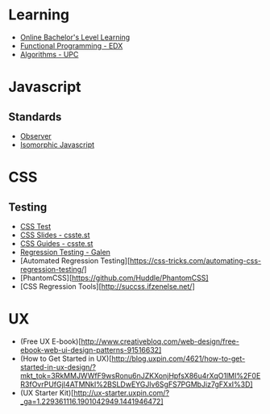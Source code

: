 # Learning

* [Online Bachelor's Level Learning](http://blog.agupieware.com/2014/05/online-learning-bachelors-level.html)
* [Functional Programming - EDX](https://www.edx.org/course/introduction-functional-programming-delftx-fp101x-0)
* [Algorithms - UPC](http://algorithmics.lsi.upc.edu/docs/Dasgupta-Papadimitriou-Vazirani.pdf)

# Javascript

## Standards
* [Observer](http://www.html5rocks.com/en/tutorials/es7/observe/)
* [Isomorphic Javascript](https://strongloop.com/strongblog/node-js-react-isomorphic-javascript-why-it-matters/)

# CSS

## Testing
* [CSS Test](http://csste.st/)
* [CSS Slides - csste.st](http://csste.st/slides/)
* [CSS Guides - csste.st](http://csste.st/guides/)
* [Regression Testing - Galen](http://galenframework.com/)
* [Automated Regression Testing][https://css-tricks.com/automating-css-regression-testing/]
* [PhantomCSS][https://github.com/Huddle/PhantomCSS]
* [CSS Regression Tools][http://succss.ifzenelse.net/]

# UX
* (Free UX E-book)[http://www.creativebloq.com/web-design/free-ebook-web-ui-design-patterns-91516632]
* (How to Get Started in UX)[http://blog.uxpin.com/4621/how-to-get-started-in-ux-design/?mkt_tok=3RkMMJWWfF9wsRonu6nJZKXonjHpfsX86u4rXqO1lMI%2F0ER3fOvrPUfGjI4ATMNkI%2BSLDwEYGJlv6SgFS7PGMbJiz7gFXxI%3D]
* (UX Starter Kit)[http://ux-starter.uxpin.com/?_ga=1.229361116.1901042949.1441946472]

